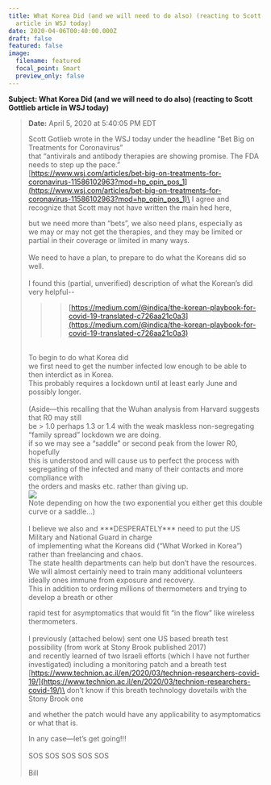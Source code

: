 ```yaml
---
title: What Korea Did (and we will need to do also) (reacting to Scott Gottlieb
  article in WSJ today)
date: 2020-04-06T00:40:00.000Z
draft: false
featured: false
image:
  filename: featured
  focal_point: Smart
  preview_only: false
---
```

**Subject: What Korea Did (and we will need to do also) (reacting to Scott Gottlieb article in WSJ today)**

> **Date:** April 5, 2020 at 5:40:05 PM EDT
>
> Scott Gotlieb wrote in the WSJ today under the headline “Bet Big on Treatments for Coronavirus”\
> that “antivirals and antibody therapies are showing promise. The FDA needs to step up the pace.”\
> [https://www.wsj.com/articles/​bet-big-on-treatments-for-​coronavirus-11586102963?mod=​hp_opin_pos_1](https://www.wsj.com/articles/bet-big-on-treatments-for-coronavirus-11586102963?mod=hp_opin_pos_1)\
> I agree and recognize that Scott may not have written the main hed here,
>
> but we need more than “bets”, we also need plans, especially as\
> we may or may not get the therapies, and they may be limited or partial in their coverage or limited in many ways.\
> \
> We need to have a plan, to prepare to do what the Koreans did so well.\
> \
> I found this (partial, unverified) description of what the Korean’s did very helpful--
>
> > > [https://medium.com/@indica/​the-korean-playbook-for-covid-​19-translated-c726aa21c0a3](https://medium.com/@indica/the-korean-playbook-for-covid-19-translated-c726aa21c0a3)
>
> \
> To begin to do what Korea did\
> we first need to get the number infected low enough to be able to then interdict as in Korea.\
> This probably requires a lockdown until at least early June and possibly longer.\
> \
> (Aside—this recalling that the Wuhan analysis from Harvard suggests that R0 may still\
> be > 1.0 perhaps 1.3 or 1.4 with the weak maskless non-segregating “family spread” lockdown we are doing.\
> if so we may see a “saddle” or second peak from the lower R0, hopefully\
> this is understood and will cause us to perfect the process with\
> segregating of the infected and many of their contacts and more compliance with\
> the orders and masks etc. rather than giving up.\
> ![](https://mail.google.com/mail/u/0?ui=2&ik=c46a22fdfd&attid=0.1.3&permmsgid=msg-f:1663225450538056474&th=1714f6bc30b5bb1a&view=fimg&sz=s0-l75-ft&attbid=ANGjdJ8cLpp-pkr1i3puErM3UYSqlHMdglULry7JFv3RT3U7Q7QmURfwnVfjxMeH97mUJZwpOdRmKHh2TCas0xs1qIEoucbx2EMUu92txChfnKwRN7Tr7WouEZvTaqw&disp=emb)\
> Note depending on how the two exponential you either get this double curve or a saddle...)\
> \
> I believe we also and \*\*\*DESPERATELY\*\*\* need to put the US Military and National Guard in charge\
> of implementing what the Koreans did (“What Worked in Korea”) rather than freelancing and chaos.\
> The state health departments can help but don’t have the resources.\
> We will almost certainly need to train many additional volunteers ideally ones immune from exposure and recovery.\
> This in addition to ordering millions of thermometers and trying to develop a breath or other
>
> rapid test for asymptomatics that would fit “in the flow” like wireless thermometers.\
> \
> I previously (attached below) sent one US based breath test possibility (from work at Stony Brook published 2017)\
> and recently learned of two Israeli efforts (which I have not further investigated) including a monitoring patch and a breath test\
> [https://www.technion.ac.il/en/​2020/03/technion-researchers-​covid-19/](https://www.technion.ac.il/en/2020/03/technion-researchers-covid-19/)\
> don’t know if this breath technology dovetails with the Stony Brook one
>
> and whether the patch would have any applicability to asymptomatics or what that is.
>
>
>
> In any case—let’s get going!!!\
> \
> SOS SOS SOS SOS SOS\
> \
> Bill